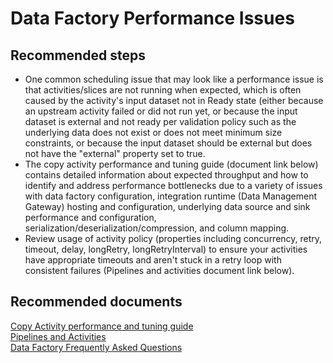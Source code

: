 <properties 
	pageTitle="Data factory performance issues" 
	description="My runs are slow, timing out, or delayed" 
	service="microsoft.datafactory" 
    resource="datafactories"
    authors="arthurw"
    displayOrder="12"
    selfHelpType="resource"
    cloudEnvironments="public"
    supportTopicIds="32356642,32356670,32356674,32605745"
    productPesIds="15613"
    resourceTags=""
/>

# Data Factory Performance Issues

## **Recommended steps**
- One common scheduling issue that may look like a performance issue is that activities/slices are not running when expected, which is often caused by the activity's input dataset not in Ready state (either because an upstream activity failed or did not run yet, or because the input dataset is external and not ready per validation policy such as the underlying data does not exist or does not meet minimum size constraints, or because the input dataset should be external but does not have the "external" property set to true.
- The copy activity performance and tuning guide (document link below) contains detailed information about expected throughput and how to identify and address performance bottlenecks due to a variety of issues with data factory configuration, integration runtime (Data Management Gateway) hosting and configuration, underlying data source and sink performance and configuration, serialization/deserialization/compression, and column mapping.
- Review usage of activity policy (properties including concurrency, retry, timeout, delay, longRetry, longRetryInterval) to ensure your activities have appropriate timeouts and aren't stuck in a retry loop with consistent failures (Pipelines and activities document link below).

## **Recommended documents**
[Copy Activity performance and tuning guide](https://docs.microsoft.com/azure/data-factory/v1/data-factory-copy-activity-performance/)<br>
[Pipelines and Activities](https://docs.microsoft.com/azure/data-factory/v1/data-factory-create-pipelines/)<br>
[Data Factory Frequently Asked Questions](https://docs.microsoft.com/azure/data-factory/v1/data-factory-faq/)
